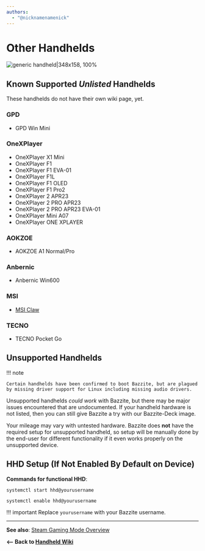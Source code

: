 ```yaml
---
authors:
  - "@nicknamenamenick"
---
```


<!-- ANCHOR: METADATA -->
<!--{"url_discourse": "https://universal-blue.discourse.group/docs?topic=2415", "fetched_at": "2024-09-03 16:43:17.984951+00:00"}-->
<!-- ANCHOR_END: METADATA -->

# Other Handhelds

![generic handheld|348x158, 100%](../../img/generic_handheld.jpeg)

## Known Supported _Unlisted_ Handhelds

These handhelds do not have their own wiki page, yet.

### GPD
- GPD Win Mini

### OneXPlayer
- OneXPlayer X1 Mini
- OneXPlayer F1 
- OneXPlayer F1 EVA-01 
- OneXPlayer F1L 
- OneXPlayer F1 OLED
- OneXPlayer F1 Pro2 
- OneXPlayer 2 APR23 
- OneXPlayer 2 PRO APR23 
- OneXPlayer 2 PRO APR23 EVA-01
- OneXPlayer Mini A07
- OneXPlayer ONE XPLAYER

### AOKZOE
- AOKZOE A1 Normal/Pro

### Anbernic
- Anbernic Win600

### MSI
- [MSI Claw](https://www.answeroverflow.com/m/1333043799370498129)

### TECNO
- TECNO Pocket Go

## Unsupported Handhelds

!!! note
    
    Certain handhelds have been confirmed to boot Bazzite, but are plagued by missing driver support for Linux including missing audio drivers.

Unsupported handhelds _could work_ with Bazzite, but there may be major issues encountered that are undocumented. If your handheld hardware is not listed, then you can still give Bazzite a try with our Bazzite-Deck image.

Your mileage may vary with untested hardware. Bazzite does **not** have the required setup for unsupported handheld, so setup will be manually done by the end-user for different functionality if it even works properly on the unsupported device.

## HHD Setup (If Not Enabled By Default on Device)

**Commands for functional HHD**:

```command
systemctl start hhd@yourusername
```

```command
systemctl enable hhd@yourusername
```

!!! important
    Replace `yourusername` with your Bazzite username.

<hr>

**See also**: [Steam Gaming Mode Overview](../Steam_Gaming_Mode.md)

**<-- Back to [Handheld Wiki](./index.md)**
